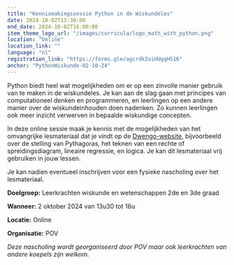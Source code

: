 ```yaml
---
title: "Kennismakingssessie Python in de Wiskundeles"
date: 2024-10-02T13:30:00
end_date: 2024-10-02T16:00:00
item_theme_logo_url: "/images/curricula/logo_math_with_python.png"
location: "Online"
location_link: ""
language: "nl"
registration_link: "https://forms.gle/agcrdk2oiHUgqH516"
anchor: "PythonWiskunde-02-10-24"
---
```

Python biedt heel wat mogelijkheden om er op een zinvolle manier gebruik van te maken in de wiskundeles. 
Je kan aan de slag gaan met principes van computationeel denken en programmeren, 
en leerlingen op een andere manier over de wiskundeinhouden doen nadenken. Zo kunnen leerlingen ook meer inzicht verwerven in bepaalde wiskundige concepten.

In deze online sessie maak je kennis met de mogelijkheden van het omvangrijke lesmateriaal dat je vindt op de [Dwengo-website](https://dwengo.org/wiskunde), bijvoorbeeld
over de stelling van Pythagoras, het teknen van een rechte of spreidingsdiagram, lineaire regressie, en logica.
Je kan dit lesmateriaal vrij gebruiken in jouw lessen. 

Je kan nadien eventueel inschrijven voor een fysieke nascholing over het lesmateriaal. 

**Doelgroep:** Leerkrachten wiskunde en wetenschappen 2de en 3de graad

**Wanneer:** 2 oktober 2024 van 13u30 tot 16u

**Locatie:** Online 

**Organisatie:** POV

*Deze nascholing wordt georganiseerd door POV maar ook leerkrachten van andere koepels zijn welkom.* 
